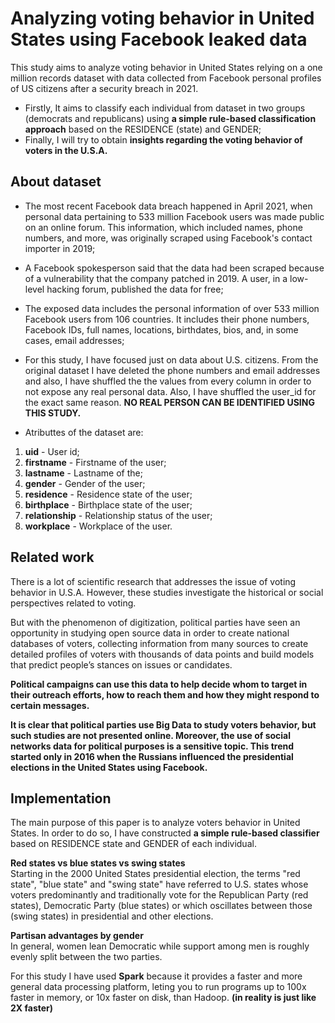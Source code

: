 # Analyzing voting behavior in United States using Facebook leaked data

This study aims to analyze voting behavior in United States
relying on a one million records dataset with data collected
from Facebook personal profiles of US citizens after a
security breach in 2021. 
* Firstly, It aims to classify each individual from dataset in two groups (democrats and republicans) using **a simple rule-based classification approach** based on the RESIDENCE (state) and GENDER;
* Finally, I will try to obtain **insights regarding the voting behavior of voters in the U.S.A.**

## About dataset

* The most recent Facebook data breach happened in April 2021, when personal data pertaining to 533 million Facebook users was made public on an online forum. This information, which included names, phone numbers, and more, was originally scraped using Facebook's contact importer in 2019;

* A Facebook spokesperson said that the data had been scraped because of a vulnerability that the company patched in 2019. A user, in a low-level hacking forum, published the data for free;

* The exposed data includes the personal information of over 533 million Facebook users from 106 countries. It includes their phone numbers, Facebook IDs, full names, locations, birthdates, bios, and, in some cases, email addresses;

* For this study, I have focused just on data about U.S. citizens. From the original dataset I have deleted the phone numbers and email addresses and also, I have shuffled the the values from every column in order to not expose any real personal data. Also, I have shuffled the user_id for the exact same reason. **NO REAL PERSON CAN BE IDENTIFIED USING THIS STUDY.**

* Atributtes of the dataset are:
1. **uid** - User id;
2. **firstname** - Firstname of the user;
3. **lastname** - Lastname of the;
4. **gender** - Gender of the user;
5. **residence** - Residence state of the user;
6. **birthplace** - Birthplace state of the user;
7. **relationship** - Relationship status of the user;
8. **workplace** - Workplace of the user.

## Related work

There is a lot of scientific research that addresses the issue of voting behavior in U.S.A. 
However, these studies investigate the historical or social perspectives related to voting.

But with the phenomenon of digitization, political parties have seen an opportunity in studying open source data in order to create national databases of voters, collecting information from many sources to create detailed profiles of voters with thousands of data points and build models that predict people’s stances on issues or candidates.

**Political campaigns can use this data to help decide whom to target in their outreach efforts, how to reach them and how they might respond to certain messages.**

**It is clear that political parties use Big Data to study voters behavior, but such studies are not presented online. Moreover, the use of social networks data for political purposes is a sensitive topic. This trend started only in 2016 when the Russians influenced the presidential elections in the United States using Facebook.**

## Implementation

The main purpose of this paper is to analyze voters behavior in United States. In order to do so, I have constructed **a simple rule-based classifier** based on RESIDENCE state and GENDER of each individual.

**Red states vs blue states vs swing states**<br>
Starting in the 2000 United States presidential election, the terms "red state", "blue state" and "swing state" have referred to U.S. states whose voters predominantly and traditionally vote for the Republican Party (red states), Democratic Party (blue states) or which oscillates between those (swing states) in presidential and other elections.

**Partisan advantages by gender**<br>
In general, women lean Democratic while support among men is roughly evenly split between the two parties.

For this study I have used **Spark** because it provides a faster and more general data processing platform, leting you to run programs up to 100x faster in memory, or 10x faster on disk, than Hadoop. **(in reality is just like 2X faster)**
